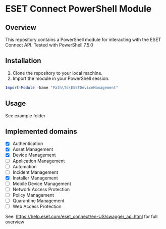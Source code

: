 # ESET Connect PowerShell Module

## Overview

This repository contains a PowerShell module for interacting with the ESET Connect API. 
Tested with PowerShell 7.5.0

## Installation

1. Clone the repository to your local machine.
2. Import the module in your PowerShell session.

```powershell
Import-Module -Name "Path\To\ESETDeviceManagement"
```

## Usage

See example folder

## Implemented domains

- [x] Authentication
- [x] Asset Management
- [x] Device Management
- [ ] Application Management
- [ ] Automation
- [ ] Incident Management
- [x] Installer Management
- [ ] Mobile Device Management
- [ ] Network Access Protection
- [ ] Policy Management
- [ ] Quarantine Management
- [ ] Web Access Protection

See: https://help.eset.com/eset_connect/en-US/swagger_api.html for full overview